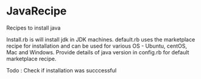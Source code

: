 # JavaRecipe
Recipes to install java 

Install.rb is will install jdk in JDK machines.
default.rb uses the marketplace recipe for installation and can be used for various OS - Ubuntu, centOS, Mac and Windows.
Provide details of java version in config.rb for default marketplace recipe.

Todo : Check if installation was succcessful
